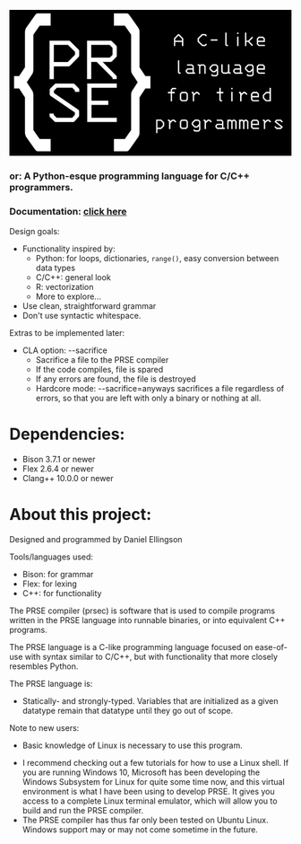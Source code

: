 ![PRSE](misc/logo-slogan-text-as-paths.svg)
### or: A Python-esque programming language for C/C++ programmers.
### Documentation: [click here](https://asterisk007.gitlab.io/prse/)

Design goals:
* Functionality inspired by:
   - Python: for loops, dictionaries, `range()`, easy conversion between data types
   - C/C++: general look
   - R: vectorization
   - More to explore...
* Use clean, straightforward grammar
* Don't use syntactic whitespace.

Extras to be implemented later:
* CLA option: --sacrifice
    - Sacrifice a file to the PRSE compiler
    - If the code compiles, file is spared
    - If any errors are found, the file is destroyed
    - Hardcore mode: --sacrifice=anyways sacrifices a file regardless of errors, so that you are left with only a binary or nothing at all.

# Dependencies:
- Bison 3.7.1 or newer
- Flex 2.6.4 or newer
- Clang++ 10.0.0 or newer

# About this project:
Designed and programmed by Daniel Ellingson

Tools/languages used:
- Bison: for grammar
- Flex: for lexing
- C++: for functionality

The PRSE compiler (prsec) is software that is used to compile programs written in the PRSE language into runnable binaries, or into equivalent C++ programs.

The PRSE language is a C-like programming language focused on ease-of-use with syntax similar to C/C++, but with functionality that more closely resembles Python.

The PRSE language is:
* Statically- and strongly-typed. Variables that are initialized as a given datatype remain that datatype until they go out of scope.

Note to new users:
* Basic knowledge of Linux is necessary to use this program.
- I recommend checking out a few tutorials for how to use a Linux shell. If you are running Windows 10, Microsoft has been developing the Windows Subsystem for Linux for quite some time now, and this virtual environment is what I have been using to develop PRSE. It gives you access to a complete Linux terminal emulator, which will allow you to build and run the PRSE compiler.
- The PRSE compiler has thus far only been tested on Ubuntu Linux. Windows support may or may not come sometime in the future.
